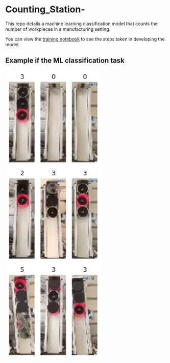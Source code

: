 # Counting_Station-
This repo details a machine learning classification model that counts the number of workpieces in a manufacturing setting. 

You can view the [training notebook](https://github.com/AbdulRahmanSilmy/Assembly-line-Counting-Station/blob/main/baseline_model.ipynb) to see the steps taken in developing the model.

## Example if the ML classification task

<img src="https://github.com/AbdulRahmanSilmy/Assembly-line-Counting-Station/blob/main/example_img.jpg" width="300" height="900" />
